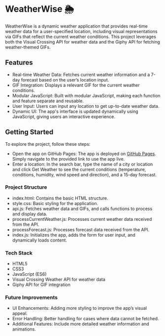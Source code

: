# WeatherWise 🌦️

WeatherWise is a dynamic weather application that provides real-time weather data for a user-specified location, including visual representations via GIFs that reflect the current weather conditions. This project leverages both the Visual Crossing API for weather data and the Giphy API for fetching weather-themed GIFs.

## Features
- Real-time Weather Data: Fetches current weather information and a 7-day forecast based on the user’s location input.
- GIF Integration: Displays a relevant GIF for the current weather conditions.
- Modular JavaScript: Built with modular JavaScript, making each function and feature separate and reusable.
- User Input: Users can input any location to get up-to-date weather data.
- Dynamic UI: The app's interface is updated dynamically using JavaScript, giving users an interactive experience.

## Getting Started
To explore the project, follow these steps:

- Open the app on GitHub Pages: The app is deployed on [GitHub Pages](https://zalbright90.github.io/weather-wise/). Simply navigate to the provided link to use the app live.
- Enter a location: In the search bar, type the name of a city or location and click Get Weather to see the current conditions (temperature, conditions, humidity, wind speed and direction), and a 15-day forecast.

### Project Structure
- index.html: Contains the basic HTML structure.
- style.css: Basic styling for the application.
- api.js: Fetches weather data and GIFs, and calls functions to process and display data.
- processCurrentWeather.js: Processes current weather data received from the API.
- processForecast.js: Processes forecast data received from the API.
- index.js: Initializes the app, adds the form for user input, and dynamically loads content.

### Tech Stack
- HTML5
- CSS3
- JavaScript (ES6)
- Visual Crossing Weather API for weather data
- Giphy API for GIF integration

### Future Improvements
- UI Enhancements: Adding more styling to improve the app’s visual appeal.
- Error Handling: Better handling for cases where data cannot be fetched.
- Additional Features: Include more detailed weather information and animations.
